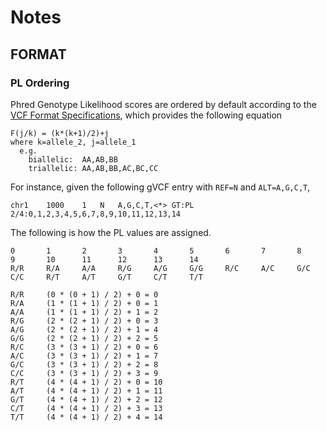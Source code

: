 # Notes

## FORMAT

### PL Ordering
Phred Genotype Likelihood scores are ordered by default according to the [VCF Format Specifications](https://samtools.github.io/hts-specs/VCFv4.2.pdf), which provides the following equation

```
F(j/k) = (k*(k+1)/2)+j
where k=allele_2, j=allele_1
  e.g.
    biallelic:  AA,AB,BB
    triallelic: AA,AB,BB,AC,BC,CC
```

For instance, given the following gVCF entry with `REF=N` and `ALT=A,G,C,T`,

```
chr1	1000	1	N	A,G,C,T,<*>	GT:PL	2/4:0,1,2,3,4,5,6,7,8,9,10,11,12,13,14
```

The following is how the PL values are assigned.
```
0       1       2       3       4       5       6       7       8       9       10      11      12      13      14
R/R     R/A     A/A     R/G     A/G     G/G     R/C     A/C     G/C     C/C     R/T     A/T     G/T     C/T     T/T
```

```
R/R     (0 * (0 + 1) / 2) + 0 = 0
R/A     (1 * (1 + 1) / 2) + 0 = 1
A/A     (1 * (1 + 1) / 2) + 1 = 2
R/G     (2 * (2 + 1) / 2) + 0 = 3
A/G     (2 * (2 + 1) / 2) + 1 = 4
G/G     (2 * (2 + 1) / 2) + 2 = 5
R/C     (3 * (3 + 1) / 2) + 0 = 6
A/C     (3 * (3 + 1) / 2) + 1 = 7
G/C     (3 * (3 + 1) / 2) + 2 = 8
C/C     (3 * (3 + 1) / 2) + 3 = 9
R/T     (4 * (4 + 1) / 2) + 0 = 10
A/T     (4 * (4 + 1) / 2) + 1 = 11
G/T     (4 * (4 + 1) / 2) + 2 = 12
C/T     (4 * (4 + 1) / 2) + 3 = 13
T/T     (4 * (4 + 1) / 2) + 4 = 14
```



